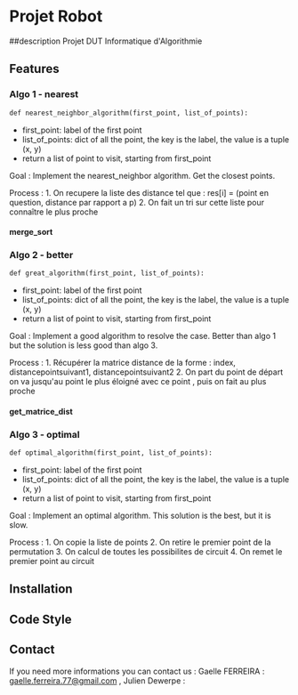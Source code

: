 # Projet Robot
##description
Projet DUT Informatique d'Algorithmie 
## Features
### Algo 1 - nearest
```markdown
def nearest_neighbor_algorithm(first_point, list_of_points):
```
- first_point: label of the first point
- list_of_points: dict of all the point, the key is the label, the value is a tuple (x, y)
- return a list of point to visit, starting from first_point

Goal :
Implement the nearest_neighbor algorithm. Get the closest points. 

Process :
    1. On recupere la liste des distance tel que : res[i] = (point en question, distance par rapport a p)
    2. On fait un tri sur cette liste pour connaître le plus proche

#### merge_sort


### Algo 2 - better
```markdown
def great_algorithm(first_point, list_of_points):
```
- first_point: label of the first point
- list_of_points: dict of all the point, the key is the label, the value is a tuple (x, y)
- return a list of point to visit, starting from first_point

Goal :
Implement a good algorithm to resolve the case. Better than algo 1 but the solution is less good than algo 3.

Process :
    1. Récupérer la matrice distance de la forme : index, distancepointsuivant1, distancepointsuivant2
    2. On part du point de départ on va jusqu'au point le plus éloigné avec ce point , puis on fait au plus proche  

#### get_matrice_dist


### Algo 3 - optimal
```markdown
def optimal_algorithm(first_point, list_of_points):
```
- first_point: label of the first point
- list_of_points: dict of all the point, the key is the label, the value is a tuple (x, y)
- return a list of point to visit, starting from first_point

Goal :
Implement an optimal algorithm. This solution is the best, but it is slow.
 
Process :
    1. On copie la liste de points
    2. On retire le premier point de la permutation
    3. On calcul de toutes les possibilites de circuit
    4. On remet le premier point au circuit

## Installation 

## Code Style

## Contact
If you need more informations you can contact us : Gaelle FERREIRA : gaelle.ferreira.77@gmail.com , Julien Dewerpe : 
